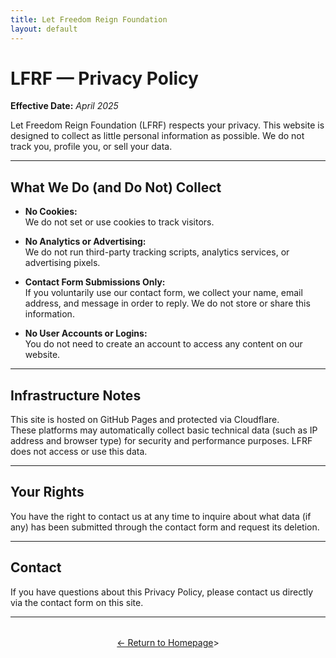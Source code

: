 ```yaml
---
title: Let Freedom Reign Foundation
layout: default
---
```

<!-- TOP -->
<div id="top"></div>

# LFRF — Privacy Policy

**Effective Date:** *April 2025*

Let Freedom Reign Foundation (LFRF) respects your privacy. This website is designed to collect as little personal information as possible. We do not track you, profile you, or sell your data.

---

## What We Do (and Do Not) Collect

- **No Cookies:**  
  We do not set or use cookies to track visitors.

- **No Analytics or Advertising:**  
  We do not run third-party tracking scripts, analytics services, or advertising pixels.

- **Contact Form Submissions Only:**  
  If you voluntarily use our contact form, we collect your name, email address, and message in order to reply. We do not store or share this information.

- **No User Accounts or Logins:**  
  You do not need to create an account to access any content on our website.

---

## Infrastructure Notes

This site is hosted on GitHub Pages and protected via Cloudflare.  
These platforms may automatically collect basic technical data (such as IP address and browser type) for security and performance purposes. LFRF does not access or use this data.

---

## Your Rights

You have the right to contact us at any time to inquire about what data (if any) has been submitted through the contact form and request its deletion.

---

## Contact

If you have questions about this Privacy Policy, please contact us directly via the contact form on this site.

---

<p style="text-align: center; margin-top: 2rem;">
  <a href="/">← Return to Homepage</a>>
</p>



